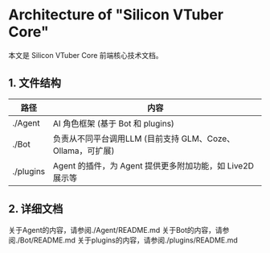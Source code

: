 # Architecture of "Silicon VTuber Core"
本文是 Silicon VTuber Core 前端核心技术文档。

## 1. 文件结构
| 路径 | 内容 |
|-----|------|
| ./Agent | AI 角色框架 (基于 Bot 和 plugins) |
| ./Bot | 负责从不同平台调用LLM (目前支持 GLM、Coze、Ollama，可扩展) |
| ./plugins | Agent 的插件，为 Agent 提供更多附加功能，如 Live2D 展示等 |

## 2. 详细文档
关于Agent的内容，请参阅./Agent/README.md
关于Bot的内容，请参阅./Bot/README.md
关于plugins的内容，请参阅./plugins/README.md